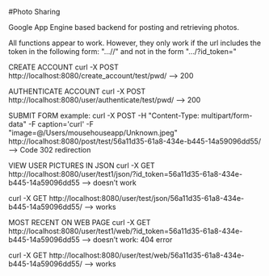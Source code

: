 #Photo Sharing

Google App Engine based backend for posting and retrieving photos.

All functions appear to work. However, they only work if the url includes the token in the following form: 
".../<token>/" and not in the form ".../?id_token=<token>"

CREATE ACCOUNT
curl -X POST http://localhost:8080/create_account/test/pwd/
—> 200


AUTHENTICATE ACCOUNT
curl -X POST http://localhost:8080/user/authenticate/test/pwd/
—> 200 


SUBMIT FORM
example: 
curl -X POST -H "Content-Type: multipart/form-data" -F caption='curl' -F "image=@/Users/mousehouseapp/Unknown.jpeg"  http://localhost:8080/post/test/56a11d35-61a8-434e-b445-14a59096dd55/
—> Code 302 redirection



VIEW USER PICTURES IN JSON
curl -X GET http://localhost:8080/user/test1/json/?id_token=56a11d35-61a8-434e-b445-14a59096dd55
—> doesn’t work

curl -X GET http://localhost:8080/user/test/json/56a11d35-61a8-434e-b445-14a59096dd55/
—> works 



MOST RECENT ON WEB PAGE
curl -X GET http://localhost:8080/user/test1/web/?id_token=56a11d35-61a8-434e-b445-14a59096dd55
—> doesn’t work: 404 error 

curl -X GET http://localhost:8080/user/test/web/56a11d35-61a8-434e-b445-14a59096dd55/
—> works 
